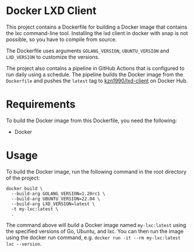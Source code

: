 # Docker LXD Client
This project contains a Dockerfile for building a Docker image that contains the lxc command-line tool. 
Installing the lxd client in docker with snap is not possible, so you have to compile from source.

The Dockerfile uses arguments `GOLANG_VERSION`, `UBUNTU_VERSION` and `LXD_VERSION` to customize the versions.

The project also contains a pipeline in GitHub Actions that is configured to run daily using a schedule. The pipeline builds the Docker image from the `Dockerfile` and pushes the `latest` tag to [kzn1990/lxd-client](https://hub.docker.com/r/kzn1990/lxd-client) on Docker Hub.

# Requirements
To build the Docker image from this Dockerfile, you need the following:

- Docker

# Usage
To build the Docker image, run the following command in the root directory of the project:

```
docker build \
  --build-arg GOLANG_VERSION=1.20rc1 \
  --build-arg UBUNTU_VERSION=22.04 \
  --build-arg LXD_VERSION=latest \
  -t my-lxc:latest \
  .
```
The command above will build a Docker image named `my-lxc:latest` using the specified versions of Go, Ubuntu, and lxc. You can then run the image using the docker run command, e.g. `docker run -it --rm my-lxc:latest lxc --version`.
